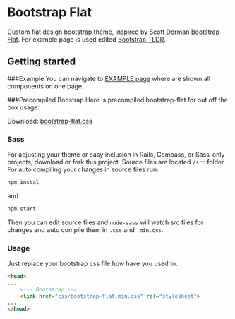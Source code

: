 # Bootstrap Flat
Custom flat design bootstrap theme, inspired by [Scott Dorman Bootstrap Flat](https://scottdorman.github.io/bootstrap-flat/). For example page is used edited [Bootstrap TLDR](https://github.com/anvoz/bootstrap-tldr).

## Getting started

###Example 
You can navigate to [EXAMPLE page](https://molcik.github.io/bootstrap-flat/) where are shown all components on one page.

###Precompiled Boostrap
Here is precompiled bootstrap-flat for out off the box usage:

Download: [bootstrap-flat.css](https://github.com/molcik/bootstrap-flat/releases/tag/1.0)


### Sass
For adjusting your theme or easy inclusion in Rails, Compass, or Sass-only projects, download or fork this project. Source files are located ```/src``` folder. For auto compiling your changes in source files run:
```javascript
npm instal
```
and
```javascript
npm start
```
Then you can edit source files and ```node-sass``` will watch src files for changes and auto compile them in ```.css``` and ```.min.css```.


### Usage
Just replace your bootstrap css file how have you used to.
```html
<head>
...
    <!-- Bootstrap -->
    <link href="css/bootstrap-flat.min.css" rel="stylesheet">
...
</head>
```

